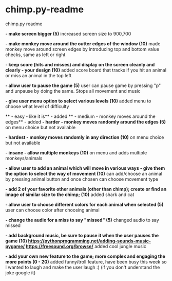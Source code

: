 # chimp.py-readme
chimp.py readme

**- make screen bigger (5)**
increased screen size to 900,700

**- make monkey move around the outter edges of the window (10)**
made monkey move around screen edges by introducing top and bottom value checks, same as left or right

**- keep score (hits and misses) and display on the screen cleanly and clearly - your design (10)**
added score board that tracks if you hit an animal or miss an animal in the top left

**- allow user to pause the game (5)**
user can pause game by pressing "p" and unpause by doing the same. Stops all movement and music

**- give user menu option to select various levels (10)**
added menu to choose what level of difficulty 

**    - easy - like it is**
    - added
**    - medium - monkey moves around the edges** 
    - added
  **- harder - monkey moves randomly around the edges (5)**
on menu choice but not available

  **- hardest - monkey moves randomly in any direction (10)**
on menu choice but not available

  **- insane - allow multiple monkeys (10)**
on menu and adds multiple monkeys/animals

**- allow user to add an animal which will move in various ways - give them the option to select the way of movement (10)**
can add/choose an animal by pressing animal button and once chosen can choose movement type

**- add 2 of your favorite other animals (other than chimp); create or find an image of similar size to the chimp; (10)**
added shark and cat

**- allow user to choose different colors for each animal when selected (5)**
user can choose color after choosing animal

**- change the audio for a miss to say "missed" (5)**
changed audio to say missed

**- add background music, be sure to pause it when the user pauses the game (10) https://pythonprogramming.net/adding-sounds-music-pygame/
https://freesound.org/browse/**
added cool jungle music

**- add your own new feature to the game; more complex and engaging the more points (0 - 20)**
added funny/troll feature, have been busy this week so I wanted to laugh and make the user laugh :) (if you don't understand the joke google it)
